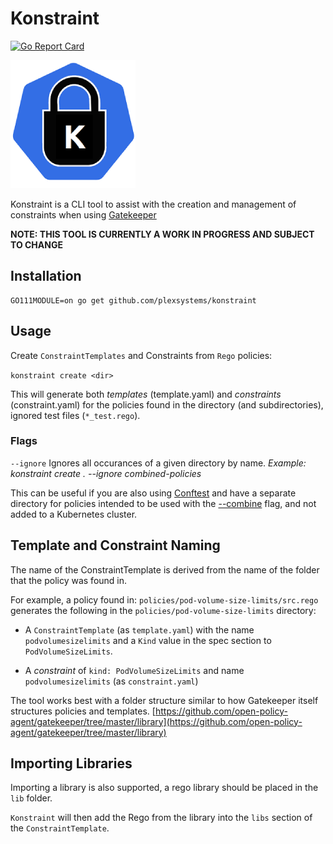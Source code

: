 # Konstraint

[![Go Report Card](https://goreportcard.com/badge/github.com/plexsystems/konstraint)](https://goreportcard.com/report/github.com/plexsystems/konstraint)

![logo](images/logo.png)

Konstraint is a CLI tool to assist with the creation and management of constraints when using [Gatekeeper](https://github.com/open-policy-agent/gatekeeper)

**NOTE: THIS TOOL IS CURRENTLY A WORK IN PROGRESS AND SUBJECT TO CHANGE**

## Installation

```text
GO111MODULE=on go get github.com/plexsystems/konstraint
```

## Usage

Create `ConstraintTemplates` and Constraints from `Rego` policies:

`konstraint create <dir>`

This will generate both _templates_ (template.yaml) and _constraints_ (constraint.yaml) for the policies found in the directory (and subdirectories), ignored test files (`*_test.rego`).

### Flags

`--ignore` Ignores all occurances of a given directory by name.
_Example: konstraint create . --ignore combined-policies_

This can be useful if you are also using [Conftest](https://github.com/open-policy-agent/conftest) and have a separate directory for policies intended to be used with the [--combine](https://www.conftest.dev/options/#-combine) flag, and not added to a Kubernetes cluster.

## Template and Constraint Naming

The name of the ConstraintTemplate is derived from the name of the folder that the policy was found in.

For example, a policy found in: `policies/pod-volume-size-limits/src.rego` generates the following in the `policies/pod-volume-size-limits` directory:

- A `ConstraintTemplate` (as `template.yaml`) with the name `podvolumesizelimits` and a `Kind` value in the spec section to `PodVolumeSizeLimits`.

- A _constraint_ of `kind: PodVolumeSizeLimits` and name `podvolumesizelimits` (as `constraint.yaml`)

The tool works best with a folder structure similar to how Gatekeeper itself structures policies and templates. [https://github.com/open-policy-agent/gatekeeper/tree/master/library](https://github.com/open-policy-agent/gatekeeper/tree/master/library)

## Importing Libraries

Importing a library is also supported, a rego library should be placed in the `lib` folder.

`Konstraint` will then add the Rego from the library into the `libs` section of the `ConstraintTemplate`.
